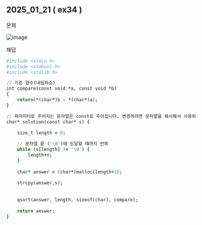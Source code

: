 ## 2025_01_21 ( ex34 )

문제 <br>

![image](https://github.com/user-attachments/assets/9a77c86c-8f2e-491e-a404-7749f0854900)<br>

해답 <br>

```ruby
#include <stdio.h>
#include <stdbool.h>
#include <stdlib.h>

// 기준 함수(내림차순)
int compare(const void *a, const void *b) 
{
    return(*(char*)b - *(char*)a);
}

// 파라미터로 주어지는 문자열은 const로 주어집니다. 변경하려면 문자열을 복사해서 사용하세요.
char* solution(const char* s) {
    
    size_t length = 0;

    // 문자열 끝 ('\0')에 도달할 때까지 반복
    while (s[length] != '\0') {
        length++;
    }
    
    char* answer = (char*)malloc(length+1);
    
    strcpy(answer,s);
    
    
    qsort(answer, length, sizeof(char), compare);
    
    return answer;
}
```

